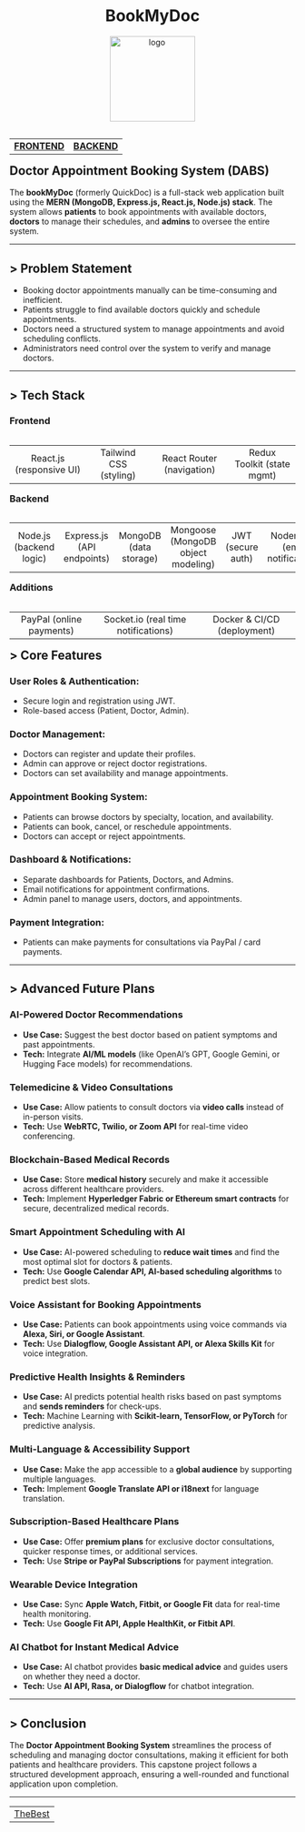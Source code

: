 
<h1 align="center">BookMyDoc</h1>
<p align="center">
  <img src="https://github.com/user-attachments/assets/5791c35a-fad2-49a4-ab2a-e1597b98f92d" alt="logo" width="150"/>
</p>

<table width="100%" align="right">
  <tr>
    <td align="left">
      <a href="https://bookmydoc-frontend-dm5l.onrender.com"><strong>FRONTEND</strong></a>
    </td>
    <td align="right">
      <a href="https://s73-dhairya-capstone-dabs-1.onrender.com"><strong>BACKEND</strong></a>
    </td>
  </tr>
</table>


#

##  Doctor Appointment Booking System (DABS)
The **bookMyDoc** (formerly QuickDoc) is a full-stack web application built using the **MERN (MongoDB, Express.js, React.js, Node.js) stack**. The system allows **patients** to book appointments with available doctors, **doctors** to manage their schedules, and **admins** to oversee the entire system.

***

## > Problem Statement
- Booking doctor appointments manually can be time-consuming and inefficient.
- Patients struggle to find available doctors quickly and schedule appointments.
- Doctors need a structured system to manage appointments and avoid scheduling conflicts.
- Administrators need control over the system to verify and manage doctors.

***

## > Tech Stack

<h3 align="left">Frontend </h3>
<table width="100%" align="left">
  <tr>
    <td align="center">React.js (responsive UI)</td>
    <td align="center">Tailwind CSS (styling)</td>
    <td align="center">React Router (navigation)</td>
    <td align="center">Redux Toolkit (state mgmt)</td>
  </tr>
</table>

<br><br>

<h3 align="left">Backend </h3>
<table width="80%" align="left">
  <tr>
    <td align="center">Node.js (backend logic)</td>
    <td align="center">Express.js (API endpoints)</td>
    <td align="center">MongoDB (data storage)</td>
    <td align="center">Mongoose (MongoDB object modeling)</td>
    <td align="center">JWT (secure auth)</td>
    <td align="center">Nodemailer (email notifications)</td>
  </tr>
</table>

<br><br><br>

<h3 align="left">Additions</h3>
<table width="100%" align="left">
  <tr>
    <td align="center">PayPal (online payments)</td>
    <td align="center">Socket.io (real time notifications)</td>
    <td align="center">Docker & CI/CD (deployment)</td>
  </tr>
</table>

<br><br>

***

## > Core Features
### **User Roles & Authentication:**
- Secure login and registration using JWT.
- Role-based access (Patient, Doctor, Admin).

### **Doctor Management:**
- Doctors can register and update their profiles.
- Admin can approve or reject doctor registrations.
- Doctors can set availability and manage appointments.

### **Appointment Booking System:**
- Patients can browse doctors by specialty, location, and availability.
- Patients can book, cancel, or reschedule appointments.
- Doctors can accept or reject appointments.

### **Dashboard & Notifications:**
- Separate dashboards for Patients, Doctors, and Admins.
- Email notifications for appointment confirmations.
- Admin panel to manage users, doctors, and appointments.

### **Payment Integration:**
- Patients can make payments for consultations via PayPal / card payments.

***

## > **Advanced Future Plans**  

### **AI-Powered Doctor Recommendations**  
- **Use Case:** Suggest the best doctor based on patient symptoms and past appointments.  
- **Tech:** Integrate **AI/ML models** (like OpenAI’s GPT, Google Gemini, or Hugging Face models) for recommendations.  

### **Telemedicine & Video Consultations**  
- **Use Case:** Allow patients to consult doctors via **video calls** instead of in-person visits.  
- **Tech:** Use **WebRTC, Twilio, or Zoom API** for real-time video conferencing.  

### **Blockchain-Based Medical Records**  
- **Use Case:** Store **medical history** securely and make it accessible across different healthcare providers.  
- **Tech:** Implement **Hyperledger Fabric or Ethereum smart contracts** for secure, decentralized medical records.  

### **Smart Appointment Scheduling with AI**  
- **Use Case:** AI-powered scheduling to **reduce wait times** and find the most optimal slot for doctors & patients.  
- **Tech:** Use **Google Calendar API, AI-based scheduling algorithms** to predict best slots.  

### **Voice Assistant for Booking Appointments**  
- **Use Case:** Patients can book appointments using voice commands via **Alexa, Siri, or Google Assistant**.  
- **Tech:** Use **Dialogflow, Google Assistant API, or Alexa Skills Kit** for voice integration.  

### **Predictive Health Insights & Reminders**  
- **Use Case:** AI predicts potential health risks based on past symptoms and **sends reminders** for check-ups.  
- **Tech:** Machine Learning with **Scikit-learn, TensorFlow, or PyTorch** for predictive analysis.  

### **Multi-Language & Accessibility Support**  
- **Use Case:** Make the app accessible to a **global audience** by supporting multiple languages.  
- **Tech:** Implement **Google Translate API or i18next** for language translation.  

### **Subscription-Based Healthcare Plans**  
- **Use Case:** Offer **premium plans** for exclusive doctor consultations, quicker response times, or additional services.  
- **Tech:** Use **Stripe or PayPal Subscriptions** for payment integration.  

### **Wearable Device Integration**  
- **Use Case:** Sync **Apple Watch, Fitbit, or Google Fit** data for real-time health monitoring.  
- **Tech:** Use **Google Fit API, Apple HealthKit, or Fitbit API**.  

### **AI Chatbot for Instant Medical Advice**  
- **Use Case:** AI chatbot provides **basic medical advice** and guides users on whether they need a doctor.  
- **Tech:** Use **AI API, Rasa, or Dialogflow** for chatbot integration.  

***

## > Conclusion
The **Doctor Appointment Booking System** streamlines the process of scheduling and managing doctor consultations, making it efficient for both patients and healthcare providers. This capstone project follows a structured development approach, ensuring a well-rounded and functional application upon completion. 

***


<table width="150%" align="center">
  <tr>
    <td align="center">
      <a href="https://github.com/dhairyasquad73" target="_blank"> TheBest </a>
    </td>
  </tr>
</table>
